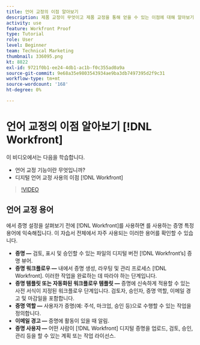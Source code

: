 ```yaml
---
title: 언어 교정의 이점 알아보기
description: 제품 교정이 무엇이고 제품 교정을 통해 얻을 수 있는 이점에 대해 알아보기 [!DNL  Workfront].
activity: use
feature: Workfront Proof
type: Tutorial
role: User
level: Beginner
team: Technical Marketing
thumbnail: 336095.png
kt: 8822
exl-id: 9721f0b1-ee24-4db1-ac1b-f0c355ad0a9a
source-git-commit: 9e68a35e9803543934ae9ba3db7497395d2f9c31
workflow-type: tm+mt
source-wordcount: '168'
ht-degree: 0%

---
```


# 언어 교정의 이점 알아보기 [!DNL Workfront]

이 비디오에서는 다음을 학습합니다.

* 언어 교정 기능이란 무엇입니까?
* 디지털 언어 교정 사용의 이점 [!DNL Workfront]

>[!VIDEO](https://video.tv.adobe.com/v/336095/?quality=12)

## 언어 교정 용어

에서 증명 설정을 살펴보기 전에 [!DNL  Workfront]를 사용하면 를 사용하는 증명 특정 용어에 익숙해집니다. 이 자습서 전체에서 자주 사용되는 이러한 용어를 확인할 수 있습니다.

* **증명 —** 검토, 표시 및 승인할 수 있는 파일의 디지털 버전 [!DNL Workfront’s] 증명 뷰어.
* **증명 워크플로우 —** 내에서 증명 생성, 라우팅 및 관리 프로세스 [!DNL Workfront]. 이러한 작업을 완료하는 데 따라야 하는 단계입니다.
* **증명 템플릿 또는 자동화된 워크플로우 템플릿 —** 증명에 신속하게 적용할 수 있는 사전 서식이 지정된 워크플로우 단계입니다. 검토자, 승인자, 증명 역할, 이메일 경고 및 마감일을 포함합니다.
* **증명 역할 —** 사용자가 증명(예: 주석, 마크업, 승인 등)으로 수행할 수 있는 작업을 정의합니다.
* **이메일 경고 —** 증명에 활동이 있을 때 알림.
* **증명 사용자 —** 어떤 사람이 [!DNL Workfront] 디지털 증명을 업로드, 검토, 승인, 관리 등을 할 수 있는 계획 또는 작업 라이선스.

